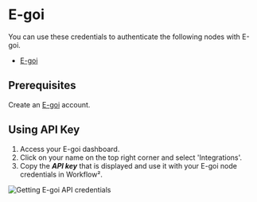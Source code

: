 # E-goi

You can use these credentials to authenticate the following nodes with E-goi.
- [E-goi](/workflow/integrations/nodes/n8n-nodes-base.egoi/)

## Prerequisites

Create an [E-goi](https://www.e-goi.com/) account.

## Using API Key

1. Access your E-goi dashboard.
2. Click on your name on the top right corner and select 'Integrations'.
3. Copy the ***API key*** that is displayed and use it with your E-goi node credentials in Workflow².

![Getting E-goi API credentials](/_images/integrations/credentials/egoi/using-api.gif)
